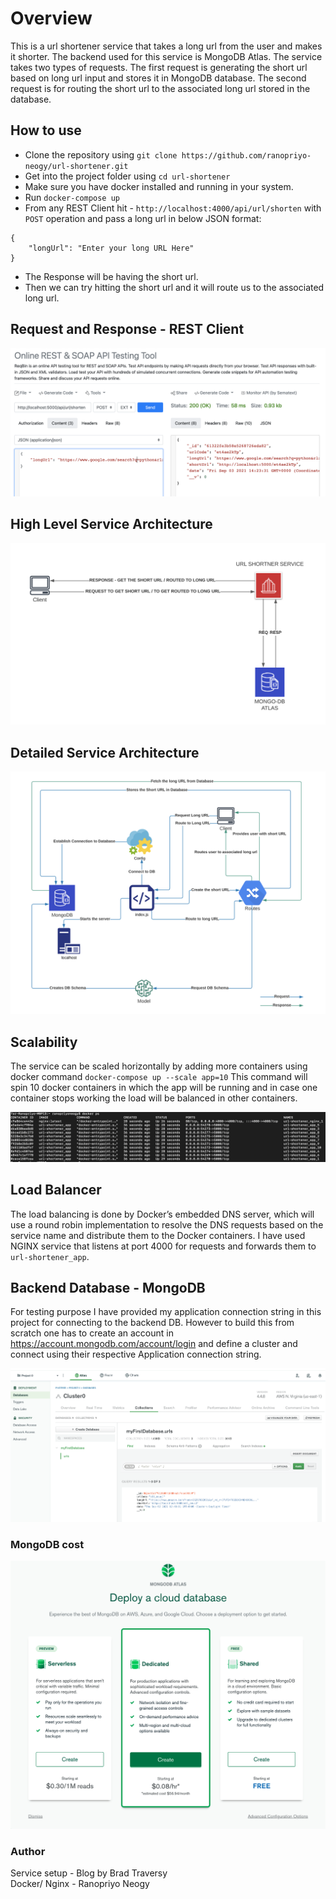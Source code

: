 # Overview

This is a url shortener service that takes a long url from the user and makes it shorter. The backend used for this service is MongoDB Atlas. The service takes two types of requests. The first request is generating the short url based on long url input and stores it in MongoDB database. The second request is for routing the short url to the associated long url stored in the database.

## How to use

- Clone the repository using `git clone https://github.com/ranopriyo-neogy/url-shortener.git`
- Get into the project folder using `cd url-shortener`
- Make sure you have docker installed and running in your system. 
- Run `docker-compose up` 
- From any REST Client hit - `http://localhost:4000/api/url/shorten` with `POST` operation and pass a long url in below JSON format:
```
{
    "longUrl": "Enter your long URL Here"
}
```
- The Response will be having the short url.
- Then we can try hitting the short url and it will route us to the associated long url.

## Request and Response - REST Client

![](./architecture/rest_client.png)

## High Level Service Architecture

![](./architecture/Highlevel.png)

## Detailed Service Architecture

![](./architecture/detailed-image.png)

## Scalability

The service can be scaled horizontally by adding more containers using docker command `docker-compose up --scale app=10`
This command will spin 10 docker containers in which the app will be running and in case one container stops working the load will be balanced in other containers.

![](./architecture/containers.png)

## Load Balancer

The load balancing is done by Docker’s embedded DNS server, which will use a round robin implementation to resolve the DNS requests based on the service name and distribute them to the Docker containers. I have used NGINX service that listens at port 4000 for requests and forwards them to `url-shortener_app`. 

## Backend Database - MongoDB 

For testing purpose I have provided my application connection string in this project for connecting to the backend DB. However to build this from scratch one has to create an account in https://account.mongodb.com/account/login and define a cluster and connect using their respective Application connection string.

![](./architecture/MongoDB.png)

### MongoDB cost

![](./architecture/mongodb_cost.png)


### Author

Service setup - Blog by Brad Traversy  
Docker/ Nginx - Ranopriyo Neogy 

